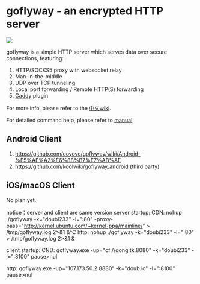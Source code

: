 # goflyway - an encrypted HTTP server

![](https://raw.githubusercontent.com/coyove/goflyway/gdev/.misc/logo.png)

goflyway is a simple HTTP server which serves data over secure connections, featuring:

1. HTTP/SOCKS5 proxy with websocket relay
2. Man-in-the-middle
2. UDP over TCP tunneling
2. Local port forwarding / Remote HTTP(S) forwarding 
2. [Caddy](https://github.com/mholt/caddy) plugin

For more info, please refer to the [中文wiki](https://github.com/coyove/goflyway/wiki/%E4%BD%BF%E7%94%A8%E6%95%99%E7%A8%8B).

For detailed command help, please refer to [manual](https://github.com/coyove/goflyway/blob/master/script/man.md).

## Android Client

1. https://github.com/coyove/goflyway/wiki/Android-%E5%AE%A2%E6%88%B7%E7%AB%AF
2. https://github.com/koolwiki/goflyway_android (third party)

## iOS/macOS Client

No plan yet.

notice：server and client are same version
server startup:
CDN:
nohup ./goflyway -k="doubi233" -l=":80" -proxy-pass="http://kernel.ubuntu.com/~kernel-ppa/mainline/" > /tmp/goflyway.log 2>&1 &^C
http:
nohup ./goflyway -k="doubi233" -l=":80" > /tmp/goflyway.log 2>&1 &

client startup:
CND:
goflyway.exe -up="cf://gong.tk:8080" -k="doubi233" -l=":8100" 
pause>nul

http:
goflyway.exe -up="107.173.50.2:8880" -k="doub.io" -l=":8100" 
pause>nul





